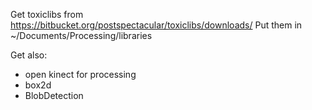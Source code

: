 
Get toxiclibs from https://bitbucket.org/postspectacular/toxiclibs/downloads/
Put them in ~/Documents/Processing/libraries

Get also:
- open kinect for processing
- box2d
- BlobDetection


